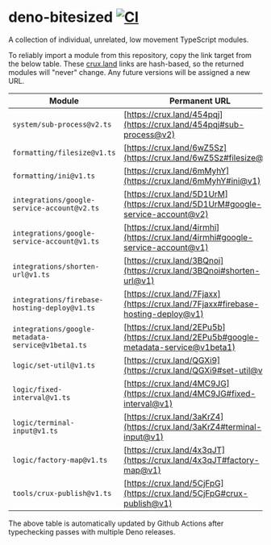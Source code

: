 # deno-bitesized [![CI](https://github.com/cloudydeno/deno-bitesized/actions/workflows/deno-ci.yml/badge.svg)](https://github.com/cloudydeno/deno-bitesized/actions/workflows/deno-ci.yml)
A collection of individual, unrelated, low movement TypeScript modules.

To reliably import a module from this repository, copy the link target from the below table.
These [crux.land](https://crux.land) links are hash-based, so the returned modules will "never" change.
Any future versions will be assigned a new URL.

| Module | Permanent URL |
|---|---|
| `system/sub-process@v2.ts` | [https://crux.land/454pqj](https://crux.land/454pqj#sub-process@v2) |
| `formatting/filesize@v1.ts` | [https://crux.land/6wZ5Sz](https://crux.land/6wZ5Sz#filesize@v1) |
| `formatting/ini@v1.ts` | [https://crux.land/6mMyhY](https://crux.land/6mMyhY#ini@v1) |
| `integrations/google-service-account@v2.ts` | [https://crux.land/5D1UrM](https://crux.land/5D1UrM#google-service-account@v2) |
| `integrations/google-service-account@v1.ts` | [https://crux.land/4irmhi](https://crux.land/4irmhi#google-service-account@v1) |
| `integrations/shorten-url@v1.ts` | [https://crux.land/3BQnoi](https://crux.land/3BQnoi#shorten-url@v1) |
| `integrations/firebase-hosting-deploy@v1.ts` | [https://crux.land/7Fjaxx](https://crux.land/7Fjaxx#firebase-hosting-deploy@v1) |
| `integrations/google-metadata-service@v1beta1.ts` | [https://crux.land/2EPu5b](https://crux.land/2EPu5b#google-metadata-service@v1beta1) |
| `logic/set-util@v1.ts` | [https://crux.land/QGXi9](https://crux.land/QGXi9#set-util@v1) |
| `logic/fixed-interval@v1.ts` | [https://crux.land/4MC9JG](https://crux.land/4MC9JG#fixed-interval@v1) |
| `logic/terminal-input@v1.ts` | [https://crux.land/3aKrZ4](https://crux.land/3aKrZ4#terminal-input@v1) |
| `logic/factory-map@v1.ts` | [https://crux.land/4x3qJT](https://crux.land/4x3qJT#factory-map@v1) |
| `tools/crux-publish@v1.ts` | [https://crux.land/5CjFpG](https://crux.land/5CjFpG#crux-publish@v1) |

The above table is automatically updated by Github Actions after typechecking passes with multiple Deno releases.

